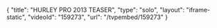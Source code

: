 {
    "title": "HURLEY PRO 2013 TEASER",
    "type": "solo",
    "layout": "iframe-static",
    "videoId": "159273",
    "url": "\/tvpembed\/159273"
}